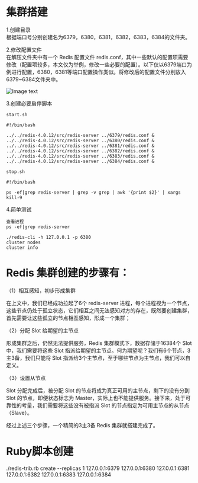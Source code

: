 # 集群搭建

1.创建目录 <br>
根据端口号分别创建名为6379，6380，6381，6382，6383，6384的文件夹。

2.修改配置文件 <br>
在解压文件夹中有一个 Redis 配置文件 redis.conf，其中一些默认的配置项需要修改（配置项较多，本文仅为举例，修改一些必要的配置）。以下仅以6379端口为例进行配置，6380，6381等端口配置操作类似。将修改后的配置文件分别放入6379~6384文件夹中。

![Image text](http://images.gitbook.cn/d35ae510-24ff-11e8-88b2-0151d97e2cb6)


3.创建必要启停脚本 <br>

```shell
start.sh

#!/bin/bash

../../redis-4.0.12/src/redis-server ../6379/redis.conf &
../../redis-4.0.12/src/redis-server ../6380/redis.conf &
../../redis-4.0.12/src/redis-server ../6381/redis.conf &
../../redis-4.0.12/src/redis-server ../6382/redis.conf &
../../redis-4.0.12/src/redis-server ../6383/redis.conf &
../../redis-4.0.12/src/redis-server ../6384/redis.conf &

stop.sh

#!/bin/bash

ps -ef|grep redis-server | grep -v grep | awk '{print $2}' | xargs kill-9
```

4.简单测试
```
查看进程
ps -ef|grep redis-server

./redis-cli -h 127.0.0.1 -p 6380
cluster nodes
cluster info
```

# Redis 集群创建的步骤有：
（1）相互感知，初步形成集群

在上文中，我们已经成功拉起了6个 redis-server 进程，每个进程视为一个节点，这些节点仍处于孤立状态，它们相互之间无法感知对方的存在，既然要创建集群，首先需要让这些孤立的节点相互感知，形成一个集群；

（2）分配 Slot 给期望的主节点

形成集群之后，仍然无法提供服务，Redis 集群模式下，数据存储于16384个 Slot 中，我们需要将这些 Slot 指派给期望的主节点。何为期望呢？我们有6个节点，3主3备，我们只能将 Slot 指派给3个主节点，至于哪些节点为主节点，我们可以自定义。

（3）设置从节点

Slot 分配完成后，被分配 Slot 的节点将成为真正可用的主节点，剩下的没有分到 Slot 的节点，即便状态标志为 Master，实际上也不能提供服务。接下来，处于可靠性的考量，我们需要将这些没有被指派 Slot 的节点指定为可用主节点的从节点（Slave）。

经过上述三个步骤，一个精简的3主3备 Redis 集群就搭建完成了。

# Ruby脚本创建
./redis-trib.rb create --replicas 1 127.0.0.1:6379 127.0.0.1:6380 127.0.0.1:6381 127.0.0.1:6382 127.0.0.1:6383 127.0.0.1:6384
